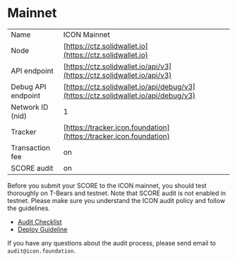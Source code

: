 # Mainnet

|  |  |
| :--- | :--- |
| Name | ICON Mainnet |
| Node | [https://ctz.solidwallet.io](https://ctz.solidwallet.io) |
| API endpoint | [https://ctz.solidwallet.io/api/v3](https://ctz.solidwallet.io/api/v3) |
| Debug API endpoint | [https://ctz.solidwallet.io/api/debug/v3](https://ctz.solidwallet.io/api/debug/v3) |
| Network ID \(nid\) | 1 |
| Tracker | [https://tracker.icon.foundation](https://tracker.icon.foundation) |
| Transaction fee | on |
| SCORE audit | on |

Before you submit your SCORE to the ICON mainnet, you should test thoroughly on T-Bears and testnet. Note that SCORE audit is not enabled in testnet. Please make sure you understand the ICON audit policy and follow the guidelines.

* [Audit Checklist](../../python-score/score-audit/audit-checklist.md)
* [Deploy Guideline](../../python-score/score-audit/deployment-process.md)

If you have any questions about the audit process, please send email to `audit@icon.foundation`.

